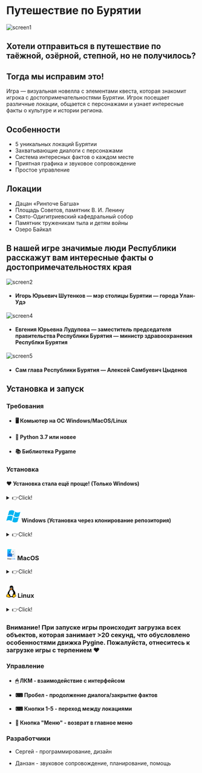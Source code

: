 # Путешествие по Бурятии

![screen1](https://github.com/sergeyzhapov/Buryatia/blob/main/screen1.png?raw=true)

## Хотели отправиться в путешествие по таёжной, озёрной, степной, но не получилось?
## Тогда мы исправим это!

Игра — визуальная новелла с элементами квеста, которая знакомит игрока с достопримечательностями Бурятии. Игрок посещает различные локации, общается с персонажами и узнает интересные факты о культуре и истории региона.

## Особенности

- 5 уникальных локаций Бурятии
- Захватывающие диалоги с персонажами
- Система интересных фактов о каждом месте
- Приятная графика и звуковое сопровождение
- Простое управление

## Локации
- Дацан «Ринпоче Багша»
- Площадь Советов, памятник В. И. Ленину
- Свято-Одигитриевский кафедральный собор
- Памятник труженикам тыла и детям войны
- Озеро Байкал

## В нашей игре значимые люди Республики расскажут вам интересные факты о достопримечательностях края

![screen2](https://github.com/sergeyzhapov/Buryatia/blob/main/screen2.png?raw=true)

- #### Игорь Юрьевич Шутенков — мэр столицы Бурятии — города Улан-Удэ

![screen4](https://github.com/sergeyzhapov/Buryatia/blob/main/screen4.png?raw=true)

- #### Евгения Юрьевна Лудупова — заместитель председателя правительства Республики Бурятия — министр здравоохранения Республки Бурятия

![screen5](https://github.com/sergeyzhapov/Buryatia/blob/main/screen5.png?raw=true)

- #### Сам глава Республики Бурятия — Алексей Самбуевич Цыденов

## Установка и запуск

### Требования
- #### 🖥 Комьютер на ОС Windows/MacOS/Linux
- #### 🐍 Python 3.7 или новее
- #### 📚 Библиотека Pygame

### Установка

#### ❤ Установка стала ещё проще! (Только Windows)

<details>
  <summary>👉Click!</summary>
  
  1. Скачайте архив ___main.zip___ по ссылке [Тык👈](https://drive.google.com/file/d/1iRMUNXkmXkj1JZskLZqsHVtiVDSR4bpJ/view?usp=sharing)
  2. Распакуйте архив в вашу папку
  3. Запустите исполняемый exe-файл "___main.exe___"
  
</details>

#### ![win](https://github.com/sergeyzhapov/Game/blob/main/win.png?raw=true) Windows (Установка через клонирование репозитория)

<details>
  <summary>👉Click!</summary>
  
  1. Установить Git (если его нет)
  2. Открыть терминал
  3. Перейти в директорию, где будет создано виртуальное окружение с помощью команды
     ```bash
     cd <Путь к папке>
  5. Создать виртуальное окружение Python с помощью команды
     ```bash
     python -m venv <Имя окружения>
  6. Активировать окружение с помощью команды
     ```bash
     <Имя окружения>\Scripts\activate
  7. Клонировать репозиторий с помощью команды
     ```bash
     git clone https://github.com/sergeyzhapov/Buryatia.git
  8. Перейти в директорию клонированного репозитория с помощью команды
     ```bash
     cd <Путь к папке>\Buryatia
  9. Установить библиотеку Pygame с помощью команды
      ```bash
      pip install pygame
  11. Запустить файл main.py с помощью команды 
      ```bash
      python main.py
</details>

### ![macos](https://github.com/sergeyzhapov/Game/blob/main/macos.png?raw=true) MacOS

<details>
  <summary>👉Click!</summary>
  
  1. Установить Git (если его нет)
  2. Открыть терминал
  3. Перейти в директорию, где будет создано виртуальное окружение с помощью команды
     ```bash
     cd <Путь к папке>
  5. Создать виртуальное окружение Python с помощью команды
     ```bash
     python3 -m venv <Имя окружения>
  6. Активировать окружение с помощью команды
     ```bash
     <Имя окружения>\Scripts\activate
  7. Клонировать репозиторий с помощью команды
     ```bash
     git clone https://github.com/sergeyzhapov/Buryatia.git
  8. Перейти в директорию клонированного репозитория с помощью команды
     ```bash
     cd <Путь к папке>\Buryatia
  9. Установить библиотеку Pygame с помощью команды
      ```bash
      pip install pygame
  11. Запустить файл main.py с помощью команды 
      ```bash
      python3 main.py
</details>

### ![linux](https://github.com/sergeyzhapov/Game/blob/main/linux.png?raw=true) Linux

<details>
  <summary>👉Click!</summary>
  
  1. Установить Git (если его нет)
  2. Открыть терминал
  3. Перейти в директорию, где будет создано виртуальное окружение с помощью команды
     ```bash
     cd <Путь к папке>
  5. Создать виртуальное окружение Python с помощью команды
     ```bash
     python3 -m venv <Имя окружения>
  6. Активировать окружение с помощью команды
     ```bash
     <Имя окружения>\Scripts\activate
  7. Клонировать репозиторий с помощью команды
     ```bash
     git clone https://github.com/sergeyzhapov/Buryatia.git
  8. Перейти в директорию клонированного репозитория с помощью команды
     ```bash
     cd <Путь к папке>\Buryatia
  9. Установить библиотеку Pygame с помощью команды
      ```bash
      pip install pygame
  11. Запустить файл main.py с помощью команды 
      ```bash
      python3 main.py
</details>

### Внимание! При запуске игры происходит загрузка всех объектов, которая занимает >20 секунд, что обусловлено особенностями движка Pygine. Пожалуйста, отнеситесь к загрузке игры с терпением ❤

### Управление

- #### 🖱 ЛКМ - взаимодействие с интерфейсом

- #### ⌨ Пробел - продолжение диалога/закрытие фактов

- #### ⌨ Кнопки 1-5 - переход между локациями

- #### 🔘 Кнопка "Меню" - возврат в главное меню

### Разработчики

- Сергей - программирование, дизайн

- Данзан - звуковое сопровождение, планирование, помощь

